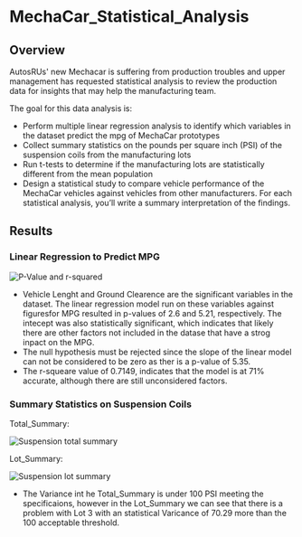 # MechaCar_Statistical_Analysis

## Overview

AutosRUs' new Mechacar is suffering from production troubles and upper management has requested statistical analysis to review
the production data for insights that may help the manufacturing team.

The goal for this data analysis is:
- Perform multiple linear regression analysis to identify which variables in the dataset predict the mpg of MechaCar prototypes
- Collect summary statistics on the pounds per square inch (PSI) of the suspension coils from the manufacturing lots
- Run t-tests to determine if the manufacturing lots are statistically different from the mean population
- Design a statistical study to compare vehicle performance of the MechaCar vehicles against vehicles from other manufacturers. For each 
  statistical analysis, you’ll write a summary interpretation of the findings.

## Results

### Linear Regression to Predict MPG

![P-Value and r-squared](https://user-images.githubusercontent.com/105381777/188285102-9b2c6bdd-bb3c-46ee-8893-41027f6cbf60.PNG)
- Vehicle Lenght and Ground Clearence are the significant variables in the dataset.  The linear regression model run on these variables 
  against figuresfor MPG resulted in p-values of 2.6 and 5.21, respectively. The intecept was also statistically significant, which
  indicates that likely there are other factors not included in the datase that have a strog inpact on the MPG.
- The null hypothesis must be rejected since the slope of the linear model can not be considered to be zero as ther is 
  a p-value of 5.35.
- The r-squeare value of 0.7149, indicates that the model is at 71% accurate, although there are still unconsidered factors.

### Summary Statistics on Suspension Coils


Total_Summary:

![Suspension total summary](https://user-images.githubusercontent.com/105381777/188293566-4252d157-be49-4355-b471-6086c1238f74.PNG)

Lot_Summary:

![Suspension lot summary](https://user-images.githubusercontent.com/105381777/188293567-7c5b1bb6-2a99-43c3-ac40-789704866e5e.PNG)

- The Variance int he Total_Summary is under 100 PSI meeting the specificaions, however in the Lot_Summary we can see that there is
  a problem with Lot 3 with an statistical Varicance of 70.29 more than the 100 acceptable threshold.



